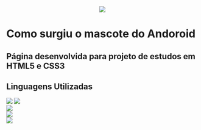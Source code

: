 <div align=center>
  <img src='https://github.com/user-attachments/assets/9863ea62-82f9-4d13-b63f-25a890f53018'>
</div>

# Como surgiu o mascote do Andoroid

## Página desenvolvida para projeto de estudos em HTML5 e CSS3
<p></p>

## Linguagens Utilizadas
<div justify-content=center>
  <img src='https://img.shields.io/badge/html5-%23E34F26.svg?style=for-the-badge&logo=html5&logoColor=white'>
  <img src='https://img.shields.io/badge/css3-%231572B6.svg?style=for-the-badge&logo=css3&logoColor=white'>
</div>

<div>
  <img src='https://github.com/user-attachments/assets/5db6405b-b61f-4388-b76b-672e92decb63'>
</div>

<div>
  <img src='https://github.com/user-attachments/assets/8f0fe547-0c3c-4657-8e20-a5e994a5c8df'>
</div>

<div>
  <img src='https://github.com/user-attachments/assets/277e8d75-3d3b-4055-a7a5-ab5572dda448'>
</div>
